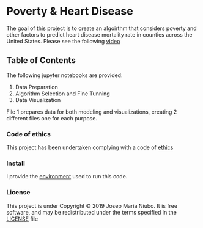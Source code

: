 # Poverty & Heart Disease
The goal of this project is to create an algoirthm that considers poverty and other factors to predict heart disease mortality rate in counties across the United States. Please see the following [video](https://www.youtube.com/watch?time_continue=4&v=poc1eTuJJfc)

## Table of Contents 
The following jupyter notebooks are provided:
1. Data Preparation
2. Algorithm Selection and Fine Tunning
3. Data Visualization

File 1 prepares data for both modeling and visualizations, creating 2 different files one for each purpose.

### Code of ethics

This project has been undertaken complying with a code of [ethics](https://github.com/titoniubo/poverty_and_heart_disease/blob/master/Code%20of%20ethics.txt) 

### Install
I provide the [environment](https://github.com/titoniubo/poverty_and_heart_disease/blob/master/povheartdisease.yml) used to run this code.

### License
This project is under Copyright © 2019 Josep Maria Niubo. It is free software, and may be redistributed under the terms specified in the [LICENSE](https://github.com/titoniubo/poverty_and_heart_disease/blob/master/License.txt) file

